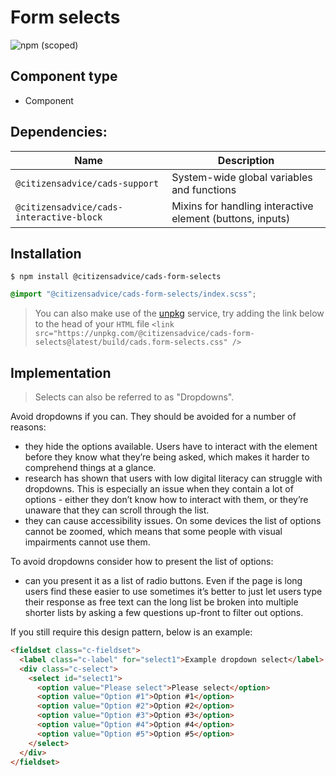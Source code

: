 # Form selects

![npm (scoped)](https://img.shields.io/npm/v/@citizensadvice/cads-form-selects.svg)

## Component type

- Component

## Dependencies:

| Name                                     | Description                                               |
| ---------------------------------------- | --------------------------------------------------------- |
| `@citizensadvice/cads-support`           | System-wide global variables and functions                |
| `@citizensadvice/cads-interactive-block` | Mixins for handling interactive element (buttons, inputs) |

## Installation

```
$ npm install @citizensadvice/cads-form-selects
```

```scss
@import "@citizensadvice/cads-form-selects/index.scss";
```

> You can also make use of the [unpkg](https://unpkg.com) service, try adding the link below to the head of your `HTML` file
> `<link src="https://unpkg.com/@citizensadvice/cads-form-selects@latest/build/cads.form-selects.css" />`

## Implementation

> Selects can also be referred to as "Dropdowns".

Avoid dropdowns if you can. They should be avoided for a number of reasons:

- they hide the options available. Users have to interact with the element before they know what they’re being asked, which makes it harder to comprehend things at a glance.
- research has shown that users with low digital literacy can struggle with dropdowns. This is especially an issue when they contain a lot of options - either they don’t know how to interact with them, or they’re unaware that they can scroll through the list.
- they can cause accessibility issues. On some devices the list of options cannot be zoomed, which means that some people with visual impairments cannot use them.

To avoid dropdowns consider how to present the list of options:

- can you present it as a list of radio buttons. Even if the page is long users find these easier to use sometimes it’s better to just let users type their response as free text can the long list be broken into multiple shorter lists by asking a few questions up-front to filter out options.

If you still require this design pattern, below is an example:

<!-- prettier-ignore-start -->
```html
<fieldset class="c-fieldset">
  <label class="c-label" for="select1">Example dropdown select</label>
  <div class="c-select">
    <select id="select1">
      <option value="Please select">Please select</option>
      <option value="Option #1">Option #1</option>
      <option value="Option #2">Option #2</option>
      <option value="Option #3">Option #3</option>
      <option value="Option #4">Option #4</option>
      <option value="Option #5">Option #5</option>
    </select>
  </div>
</fieldset>
```
<!-- prettier-ignore-end -->
